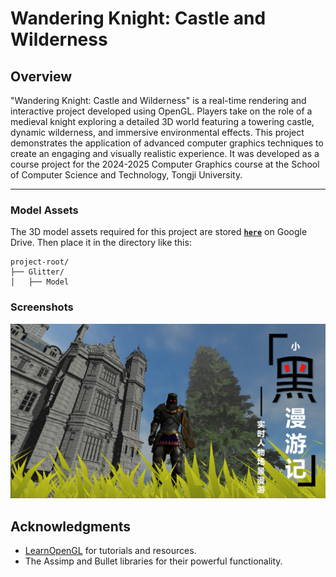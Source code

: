 # Wandering Knight: Castle and Wilderness

## Overview
"Wandering Knight: Castle and Wilderness" is a real-time rendering and interactive project developed using OpenGL. Players take on the role of a medieval knight exploring a detailed 3D world featuring a towering castle, dynamic wilderness, and immersive environmental effects. This project demonstrates the application of advanced computer graphics techniques to create an engaging and visually realistic experience. It was developed as a course project for the 2024-2025 Computer Graphics course at the School of Computer Science and Technology, Tongji University.

---

### **Model Assets**

The 3D model assets required for this project are stored [**`here`**](https://drive.google.com/file/d/1ksKgGjmRTiSzGhyTBGA4Tcgg6epdXm2s/view?usp=drive_link) on Google Drive. Then place it in the directory like this:
```
project-root/
├── Glitter/
│   ├── Model
```

### Screenshots
![post](./images/post.png)

## Acknowledgments
- [LearnOpenGL](https://learnopengl.com/) for tutorials and resources.
- The Assimp and Bullet libraries for their powerful functionality.
